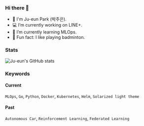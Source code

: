 ### Hi there 👋

- 🤔 I'm Ju-eun Park (박주은).
- 💻 I’m currently working on LINE+.
- 🌱 I’m currently learning MLOps.
- 🏸 Fun fact: I like playing badminton.

### Stats

![Ju-eun's GitHub stats](https://github-readme-stats.vercel.app/api?username=jueun-park&show_icons=true&theme=solarized-light)

### Keywords

#### Current

`MLOps`, `Go`, `Python`, `Docker`, `Kubernetes`, `Helm`, `Solarized light theme`

#### Past

`Autonomous Car`, `Reinforcement Learning`, `Federated Learning`
